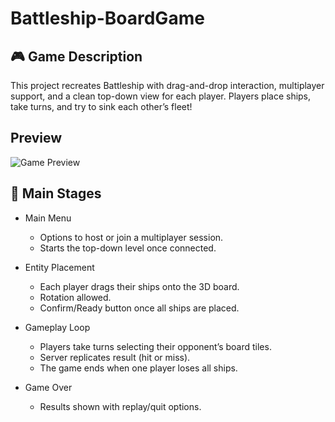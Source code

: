 # Battleship-BoardGame

## 🎮 Game Description

This project recreates Battleship with drag-and-drop interaction, multiplayer support, and a clean top-down view for each player. Players place ships, take turns, and try to sink each other’s fleet!

## Preview

![Game Preview](Game-Workflow.jpg)

## 🔹 Main Stages

- Main Menu
  - Options to host or join a multiplayer session.
  - Starts the top-down level once connected.
  
- Entity Placement
  - Each player drags their ships onto the 3D board.
  - Rotation allowed.
  - Confirm/Ready button once all ships are placed.
  
- Gameplay Loop
  - Players take turns selecting their opponent’s board tiles.
  - Server replicates result (hit or miss).
  - The game ends when one player loses all ships.
  
- Game Over
  - Results shown with replay/quit options.
